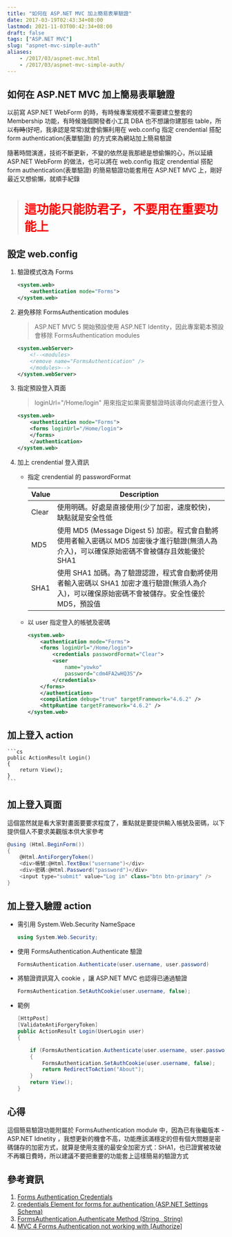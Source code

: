 ```yaml
---
title: "如何在 ASP.NET MVC 加上簡易表單驗證"
date: 2017-03-19T02:43:34+08:00
lastmod: 2021-11-03T00:42:34+08:00
draft: false
tags: ["ASP.NET MVC"]
slug: "aspnet-mvc-simple-auth"
aliases:
    - /2017/03/aspnet-mvc.html
    - /2017/03/aspnet-mvc-simple-auth/
---
```

## 如何在 ASP.NET MVC 加上簡易表單驗證

以前寫 ASP.NET WebForm 的時，有時候專案規模不需要建立整套的 Membership 功能，有時候幾個開發者小工具 DBA 也不想讓你建那些 table，所以~~有時~~(好吧，我承認是常常)就會偷懶利用在 web.config 指定 crendential 搭配 form authentication(表單驗證) 的方式來為網站加上簡易驗證

隨著時間演進，技術不斷更新，不變的依然是我那總是想偷懶的心，所以延續 ASP.NET WebForm 的做法，也可以將在 web.config 指定 crendential 搭配 form authentication(表單驗證) 的簡易驗證功能套用在 ASP.NET MVC 上，剛好最近又想偷懶，就順手紀錄

><h1><span style="color:red">這功能只能防君子，不要用在重要功能上<span></h1>

## 設定 web.config

1. 驗證模式改為 Forms

    ```xml
    <system.web>
        <authentication mode="Forms">
    </system.web>
    ```

2. 避免移除 FormsAuthentication modules

    >ASP.NET MVC 5 開始預設使用 ASP.NET Identity，因此專案範本預設會移除 FormsAuthentication modules

    ```xml
    <system.webServer>
        <!--<modules>
        <remove name="FormsAuthentication" />
        </modules>-->
    </system.webServer>
    ```

3. 指定預設登入頁面

    >loginUrl="/Home/login" 用來指定如果需要驗證時該導向何處進行登入

    ```xml
    <system.web>
        <authentication mode="Forms">
        <forms loginUrl="/Home/login">
        </forms>
        </authentication>
    </system.web>
    ```

4. 加上 crendential 登入資訊

    - 指定 crendential 的 passwordFormat

        Value|    Description
        ---|---
        Clear|使用明碼。好處是直接使用(少了加密，速度較快)，缺點就是安全性低
        MD5|使用 MD5 (Message Digest 5) 加密。程式會自動將使用者輸入密碼以 MD5 加密後才進行驗證(無須人為介入)，可以確保原始密碼不會被儲存且效能優於 SHA1
        SHA1|    使用 SHA1 加碼。為了驗證認證，程式會自動將使用者輸入密碼以 SHA1 加密才進行驗證(無須人為介入)，可以確保原始密碼不會被儲存。安全性優於 MD5，預設值
    - 以 user 指定登入的帳號及密碼

        ```xml
        <system.web>
            <authentication mode="Forms">
            <forms loginUrl="/Home/login">
                <credentials passwordFormat="Clear">
                <user
                    name="yowko"
                    password="cdm4FA2wHQ3S"/>
                </credentials>
            </forms>
            </authentication>
            <compilation debug="true" targetFramework="4.6.2" />
            <httpRuntime targetFramework="4.6.2" />
        </system.web>
        ```

## 加上登入 action

    ```cs
    public ActionResult Login()
    {
        return View();
    }
    ```

## 加上登入頁面

這個當然就是看大家對畫面要要求程度了，重點就是要提供輸入帳號及密碼，以下提供個人不要求美觀版本供大家參考

```cs
@using (Html.BeginForm())
{
    @Html.AntiForgeryToken()
    <div>帳號:@Html.TextBox("username")</div>
    <div>密碼:@Html.Password("password")</div>
    <input type="submit" value="Log in" class="btn btn-primary" />
}
```

## 加上登入驗證 action

- 需引用 System.Web.Security NameSpace

    ```cs
    using System.Web.Security;
    ```

- 使用 FormsAuthentication.Authenticate 驗證

    ```cs
    FormsAuthentication.Authenticate(user.username, user.password)
    ```

- 將驗證資訊寫入 cookie ，讓 ASP.NET MVC 也認得已通過驗證

    ```cs
    FormsAuthentication.SetAuthCookie(user.username, false);
    ```

- 範例

    ```cs
    [HttpPost]
    [ValidateAntiForgeryToken]
    public ActionResult Login(UserLogin user)
    {

        if (FormsAuthentication.Authenticate(user.username, user.password))
        {
            FormsAuthentication.SetAuthCookie(user.username, false);
            return RedirectToAction("About");
        }
        return View();
    }
    ```

## 心得

這個簡易驗證功能附屬於 FormsAuthentication module 中，因為已有後繼版本 - ASP.NET Idnetity ，我想更新的機會不高，功能應該滿穩定的但有個大問題是密碼儲存的加密方式，就算是使用支援的最安全加密方式：SHA1，也已證實被攻破不再曠日費時，所以建議不要把重要的功能套上這樣簡易的驗證方式

## 參考資訊

1. [Forms Authentication Credentials](https://msdn.microsoft.com/en-us/library/da0adyye.aspx)
2. [credentials Element for forms for authentication (ASP.NET Settings Schema)](https://msdn.microsoft.com/en-us/library/e01fc50a%28v=vs.100%29.aspx)
3. [FormsAuthentication.Authenticate Method (String, String)](https://msdn.microsoft.com/en-us/library/system.web.security.formsauthentication.authenticate%28v=vs.110%29.aspx)
4. [MVC 4 Forms Authentication not working with [Authorize]](http://stackoverflow.com/questions/16665660/mvc-4-forms-authentication-not-working-with-authorize)
